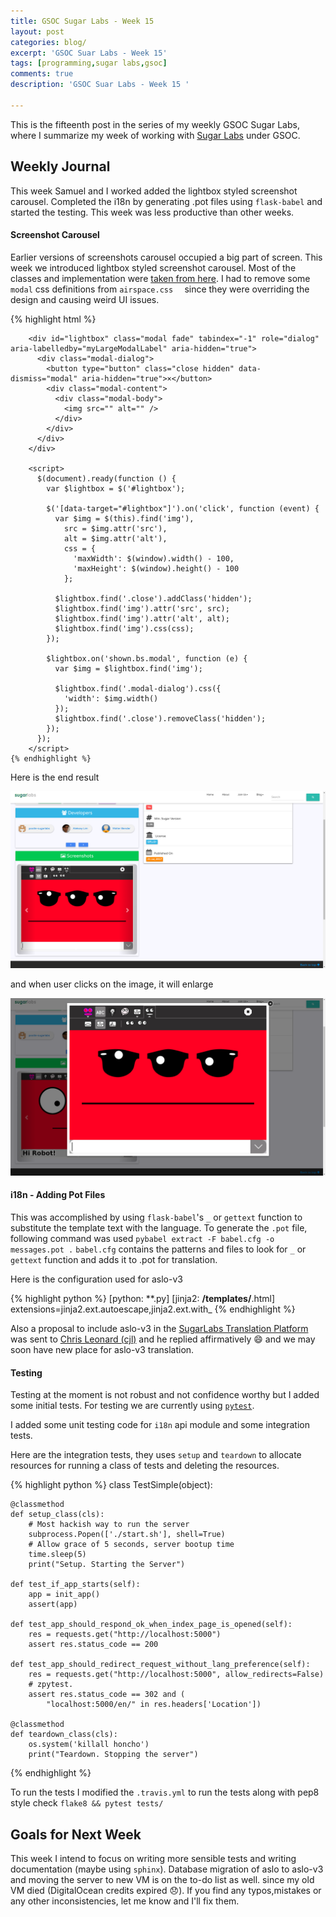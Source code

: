 ```yaml
---
title: GSOC Sugar Labs - Week 15
layout: post
categories: blog/
excerpt: 'GSOC Suar Labs - Week 15'
tags: [programming,sugar labs,gsoc]
comments: true
description: 'GSOC Suar Labs - Week 15 '

---
```

This is the fifteenth post in the series of my weekly GSOC Sugar Labs, where I summarize my week of working with [Sugar Labs](https://www.sugarlabs.org) under GSOC.

## Weekly Journal 
This week Samuel and I worked added the lightbox styled screenshot carousel. Completed the i18n by generating .pot files using `flask-babel` and started the testing. This week was less productive than other weeks.

#### Screenshot Carousel
Earlier versions of screenshots carousel occupied a big part of screen. This week we introduced lightbox styled screenshot carousel. Most of the classes and implementation were [taken from here](https://bootsnipp.com/snippets/featured/bootstrap-lightbox). I had to remove some `modal` css definitions from `airspace.css  ` since they were overriding the design and causing weird UI issues.

{% highlight html %}
<style>
          /* Modified form of https://bootsnipp.com/snippets/featured/bootstrap-lightbox */

          #lightbox .modal-content {
            display: inline-block;
            text-align: center;
          }

          a.thumbnail:hover {
            border-color: transparent;
          }

          #lightbox .close {
            opacity: 1;
            color: rgb(255, 255, 255);
            background-color: rgb(25, 25, 25);
            padding: 5px 8px;
            border-radius: 30px;
            border: 2px solid rgb(255, 255, 255);
            position: absolute;
            top: -15px;
            right: -55px;

            z-index: 1032;
          }
        </style>


        <div id="lightbox" class="modal fade" tabindex="-1" role="dialog" aria-labelledby="myLargeModalLabel" aria-hidden="true">
          <div class="modal-dialog">
            <button type="button" class="close hidden" data-dismiss="modal" aria-hidden="true">×</button>
            <div class="modal-content">
              <div class="modal-body">
                <img src="" alt="" />
              </div>
            </div>
          </div>
        </div>

        <script>
          $(document).ready(function () {
            var $lightbox = $('#lightbox');

            $('[data-target="#lightbox"]').on('click', function (event) {
              var $img = $(this).find('img'),
                src = $img.attr('src'),
                alt = $img.attr('alt'),
                css = {
                  'maxWidth': $(window).width() - 100,
                  'maxHeight': $(window).height() - 100
                };

              $lightbox.find('.close').addClass('hidden');
              $lightbox.find('img').attr('src', src);
              $lightbox.find('img').attr('alt', alt);
              $lightbox.find('img').css(css);
            });

            $lightbox.on('shown.bs.modal', function (e) {
              var $img = $lightbox.find('img');

              $lightbox.find('.modal-dialog').css({
                'width': $img.width()
              });
              $lightbox.find('.close').removeClass('hidden');
            });
          });
        </script>
    {% endhighlight %}

Here is the end result <br> 


<img src="/images/gsoc-week-15/screenshot_carousel.png" alt="Screenshot Carousel"> 


and when user clicks on the image, it will enlarge


<img src="/images/gsoc-week-15/screenshot_carousel_zoom.png" alt="Screenshot Carousel Zoom">


####  i18n - Adding Pot Files
This was accomplished by using `flask-babel`'s  `_` or `gettext` function to substitute the template text with the language. 
To generate the `.pot` file, following command was used `pybabel extract -F babel.cfg -o messages.pot .` 
`babel.cfg` contains the patterns and files to look for `_` or `gettext` function and adds it to .pot for translation. 

Here is the configuration used for aslo-v3 

{% highlight python %}
[python: **.py]
[jinja2: **/templates/**.html]
extensions=jinja2.ext.autoescape,jinja2.ext.with_
{% endhighlight %}

Also a proposal to include aslo-v3 in the [SugarLabs Translation Platform](https://translate.sugarlabs.org/) was sent to [Chris Leonard (cjl)](https://wiki.sugarlabs.org/go/User:Cjl) and he replied affirmatively :smile: and we may soon have new place for aslo-v3 translation.


#### Testing
Testing at the moment is not robust and not confidence worthy but I added some initial tests. For testing we are currently using [`pytest`](https://docs.pytest.org/en/latest/).

I added some unit testing code for `i18n` api module and some integration tests.

Here are the integration tests, they uses `setup` and `teardown` to allocate resources for running a class of tests and deleting the resources. 

{% highlight python %}
class TestSimple(object):

    @classmethod
    def setup_class(cls):
        # Most hackish way to run the server
        subprocess.Popen(['./start.sh'], shell=True)
        # Allow grace of 5 seconds, server bootup time
        time.sleep(5)
        print("Setup. Starting the Server")

    def test_if_app_starts(self):
        app = init_app()
        assert(app)

    def test_app_should_respond_ok_when_index_page_is_opened(self):
        res = requests.get("http://localhost:5000")
        assert res.status_code == 200

    def test_app_should_redirect_request_without_lang_preference(self):
        res = requests.get("http://localhost:5000", allow_redirects=False)
        # zpytest.
        assert res.status_code == 302 and (
            "localhost:5000/en/" in res.headers['Location'])

    @classmethod
    def teardown_class(cls):
        os.system('killall honcho')
        print("Teardown. Stopping the server")
{% endhighlight %}


To run the tests I modified the `.travis.yml` to run the tests along with pep8 style check `flake8 && pytest tests/`

## Goals for Next Week
This week I intend to focus on writing more sensible tests and writing documentation (maybe using `sphinx`). Database migration of aslo to aslo-v3 and moving the server to new VM is on the to-do list as well. since my old VM died (DigitalOcean credits expired :disappointed:).
If you find any typos,mistakes or any other inconsistencies, let me know and I'll fix them.